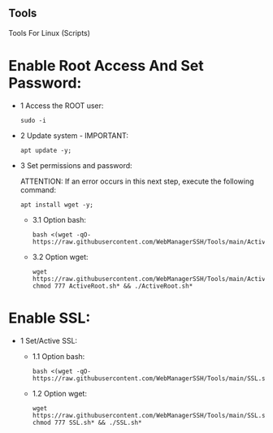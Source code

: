 ## Tools
Tools For Linux (Scripts)

# Enable Root Access And Set Password:

- 1 Access the ROOT user:
    ```
    sudo -i
    ```
- 2 Update system - IMPORTANT:
    ```
    apt update -y; 
    ```
- 3 Set permissions and password:

    ATTENTION: If an error occurs in this next step, execute the following command:
    ```
    apt install wget -y; 
    ```
    - 3.1 Option bash:
        ```
        bash <(wget -qO- https://raw.githubusercontent.com/WebManagerSSH/Tools/main/ActiveRoot.sh)
        ```
    - 3.2 Option wget:
        ```
        wget https://raw.githubusercontent.com/WebManagerSSH/Tools/main/ActiveRoot.sh; 
        chmod 777 ActiveRoot.sh* && ./ActiveRoot.sh*
        ```

# Enable SSL:

- 1 Set/Active SSL:

    - 1.1 Option bash:
        ```
        bash <(wget -qO- https://raw.githubusercontent.com/WebManagerSSH/Tools/main/SSL.sh)
        ```
    - 1.2 Option wget:
        ```
        wget https://raw.githubusercontent.com/WebManagerSSH/Tools/main/SSL.sh; 
        chmod 777 SSL.sh* && ./SSL.sh*
        ```
